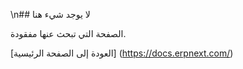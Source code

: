 \n## لا يوجد شيء هنا

الصفحة التي تبحث عنها مفقودة.

[العودة إلى الصفحة الرئيسية] (https://docs.erpnext.com/)